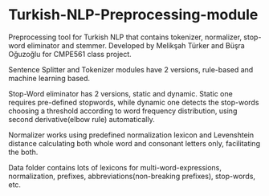 # Turkish-NLP-Preprocessing-module
Preprocessing tool for Turkish NLP that contains tokenizer, normalizer, stop-word eliminator and stemmer.
Developed by Melikşah Türker and Büşra Oğuzoğlu for CMPE561 class project.

Sentence Splitter and Tokenizer modules have 2 versions, rule-based and machine learning based.

Stop-Word eliminator has 2 versions, static and dynamic. Static one requires pre-defined stopwords, while dynamic one detects the stop-words choosing a threshold according to word frequency distribution, using second derivative(elbow rule) automatically.

Normalizer works using predefined normalization lexicon and Levenshtein distance calculating both whole word and consonant letters only, facilitating the both.

Data folder contains lots of lexicons for multi-word-expressions, normalization, prefixes, abbreviations(non-breaking prefixes), stop-words, etc.
